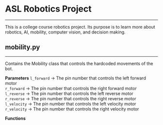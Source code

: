 # ASL Robotics Project

---

This is a college course robotics project. Its purpose is to learn more about robotics, AI, mobility, computer vision, and decision making.

## mobility.py

---

Contains the Mobility class that controls the hardcoded movements of the bot.

**Parameters**
`l_forward` &rarr; The pin number that controls the left forward motor  
`r_forward` &rarr; The pin number that controls the right forward motor  
`l_reverse` &rarr; The pin number that controls the left reverse motor  
`r_reverse` &rarr; The pin number that controls the right reverse motor  
`l_velocity` &rarr; The pin number that controls the left velocity motor  
`r_velocity` &rarr; The pin number that controls the right velocity motor  

**Functions**
